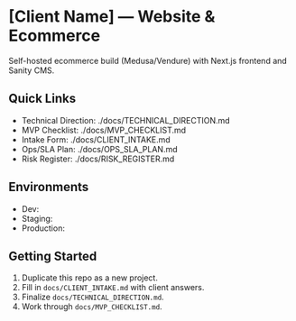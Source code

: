 # [Client Name] — Website & Ecommerce

Self-hosted ecommerce build (Medusa/Vendure) with Next.js frontend and Sanity CMS.

## Quick Links
- Technical Direction: ./docs/TECHNICAL_DIRECTION.md
- MVP Checklist: ./docs/MVP_CHECKLIST.md
- Intake Form: ./docs/CLIENT_INTAKE.md
- Ops/SLA Plan: ./docs/OPS_SLA_PLAN.md
- Risk Register: ./docs/RISK_REGISTER.md

## Environments
- Dev:
- Staging:
- Production:

## Getting Started
1) Duplicate this repo as a new project.
2) Fill in `docs/CLIENT_INTAKE.md` with client answers.
3) Finalize `docs/TECHNICAL_DIRECTION.md`.
4) Work through `docs/MVP_CHECKLIST.md`.
